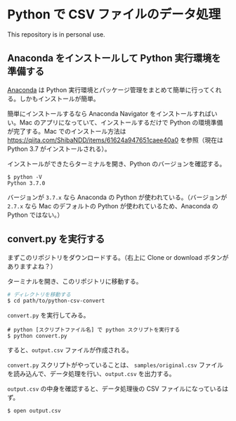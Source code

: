# Python で CSV ファイルのデータ処理

This repository is in personal use.

## Anaconda をインストールして Python 実行環境を準備する

[Anaconda](https://www.anaconda.com/) は Python 実行環境とパッケージ管理をまとめて簡単に行ってくれる。しかもインストールが簡単。

簡単にインストールするなら Anaconda Navigator をインストールすればいい。Mac のアプリになっていて、インストールするだけで Python の環境準備が完了する。Mac でのインストール方法は https://qiita.com/ShibaNDD/items/61624a947651caee40a0 を参照（現在は Python 3.7 がインストールされる）。

インストールができたらターミナルを開き、Python のバージョンを確認する。

```
$ python -V
Python 3.7.0
```

バージョンが `3.7.x` なら Anaconda の Python が使われている。（バージョンが `2.7.x` なら Mac のデフォルトの Python が使われているため、Anaconda の Python ではない。）

## convert.py を実行する

まずこのリポジトリをダウンロードする。（右上に Clone or download ボタンがありますよね？）

ターミナルを開き、このリポジトリに移動する。

```sh
# ディレクトリを移動する
$ cd path/to/python-csv-convert
```

`convert.py` を実行してみる。

```
# python [スクリプトファイル名] で python スクリプトを実行する
$ python convert.py
```

すると、`output.csv` ファイルが作成される。

`convert.py` スクリプトがやっていることは、 `samples/original.csv` ファイルを読み込んで、データ処理を行い、`output.csv` を出力する。

`output.csv` の中身を確認すると、データ処理後の CSV ファイルになっているはず。

```sh
$ open output.csv
```


